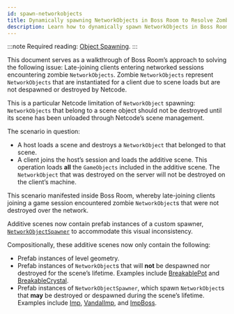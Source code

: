 ```yaml
---
id: spawn-networkobjects
title: Dynamically spawning NetworkObjects in Boss Room to Resolve Zombie NetworkObjects
description: Learn how to dynamically spawn NetworkObjects in Boss Room to resolve zombie NetworkObjects.
---
```

:::note
Required reading: [Object Spawning](../../basics/object-spawning.md).
:::

This document serves as a walkthrough of Boss Room’s approach to solving the following issue: Late-joining clients entering networked sessions encountering zombie `NetworkObjects`. Zombie `NetworkObjects` represent `NetworkObjects` that are instantiated for a client due to scene loads but are not despawned or destroyed by Netcode.

This is a particular Netcode limitation of `NetworkObject` spawning: `NetworkObjects` that belong to a scene object should not be destroyed until its scene has been unloaded through Netcode’s scene management.

The scenario in question:

* A host loads a scene and destroys a `NetworkObject` that belonged to that scene.
* A client joins the host’s session and loads the additive scene. This operation loads **all** the `GameObjects` included in the additive scene. The `NetworkObject` that was destroyed on the server will not be destroyed on the client’s machine.

This scenario manifested inside Boss Room, whereby late-joining clients joining a game session encountered zombie `NetworkObject`s that were not destroyed over the network.

Additive scenes now contain prefab instances of a custom spawner, [`NetworkObjectSpawner`](https://github.com/Unity-Technologies/com.unity.multiplayer.samples.coop/blob/main/Packages/com.unity.multiplayer.samples.coop/Utilities/Net/NetworkObjectSpawner.cs) to accommodate this visual inconsistency.

Compositionally, these additive scenes now only contain the following:

* Prefab instances of level geometry.
* Prefab instances of `NetworkObject`s that will **not** be despawned nor destroyed for the scene’s lifetime. Examples include [BreakablePot](https://github.com/Unity-Technologies/com.unity.multiplayer.samples.coop/blob/main/Assets/Prefabs/Game/BreakablePot.prefab) and [BreakableCrystal](https://github.com/Unity-Technologies/com.unity.multiplayer.samples.coop/blob/main/Assets/Prefabs/Game/BreakableCrystal.prefab).
* Prefab instances of `NetworkObjectSpawner`, which spawn `NetworkObject`s that **may** be destroyed or despawned during the scene’s lifetime. Examples include [Imp](https://github.com/Unity-Technologies/com.unity.multiplayer.samples.coop/blob/main/Assets/GameData/Character/Imp/Imp.asset), [VandalImp](https://github.com/Unity-Technologies/com.unity.multiplayer.samples.coop/blob/main/Assets/GameData/Character/VandalImp/VandalImp.asset), and [ImpBoss](https://github.com/Unity-Technologies/com.unity.multiplayer.samples.coop/blob/main/Assets/GameData/Character/ImpBoss/ImpBoss.asset).
